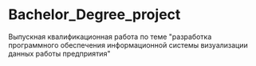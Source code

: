 # Bachelor_Degree_project
Выпускная квалификационная работа по теме "разработка программного обеспечения информационной системы визуализации данных работы предприятия"
